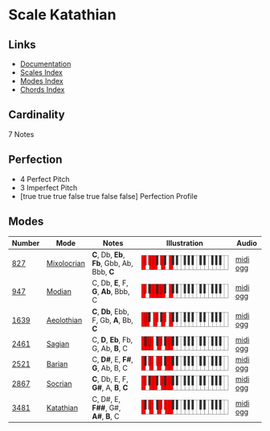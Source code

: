 # Scale Katathian

## Links

- [Documentation](index.md)
- [Scales Index](Scales.md)
- [Modes Index](Modes.md)
- [Chords Index](Chords.md)

## Cardinality

7 Notes

## Perfection

- 4 Perfect Pitch
- 3 Imperfect Pitch
- [true true true false true false false] Perfection Profile

## Modes

| Number | Mode | Notes | Illustration | Audio |
|--------|------|-------|--------------|-------|
| [827](https://ianring.com/musictheory/scales/827) | [Mixolocrian](ModeMixolocrian.md) | **C**, Db, **Eb**, **Fb**, Gbb, Ab, Bbb, **C** | ![CNaturalMixolocrian](ModeCNaturalMixolocrian.png) | [midi](ModeCNaturalMixolocrian.mid) [ogg](ModeCNaturalMixolocrian.ogg) | 
| [947](https://ianring.com/musictheory/scales/947) | [Modian](ModeModian.md) | C, Db, **E**, F, **G**, **Ab**, Bbb, C | ![CNaturalModian](ModeCNaturalModian.png) | [midi](ModeCNaturalModian.mid) [ogg](ModeCNaturalModian.ogg) | 
| [1639](https://ianring.com/musictheory/scales/1639) | [Aeolothian](ModeAeolothian.md) | **C**, **Db**, Ebb, F, Gb, **A**, Bb, **C** | ![CNaturalAeolothian](ModeCNaturalAeolothian.png) | [midi](ModeCNaturalAeolothian.mid) [ogg](ModeCNaturalAeolothian.ogg) | 
| [2461](https://ianring.com/musictheory/scales/2461) | [Sagian](ModeSagian.md) | C, **D**, **Eb**, Fb, G, Ab, **B**, C | ![CNaturalSagian](ModeCNaturalSagian.png) | [midi](ModeCNaturalSagian.mid) [ogg](ModeCNaturalSagian.ogg) | 
| [2521](https://ianring.com/musictheory/scales/2521) | [Barian](ModeBarian.md) | C, **D#**, E, **F#**, **G**, Ab, B, C | ![CNaturalBarian](ModeCNaturalBarian.png) | [midi](ModeCNaturalBarian.mid) [ogg](ModeCNaturalBarian.ogg) | 
| [2867](https://ianring.com/musictheory/scales/2867) | [Socrian](ModeSocrian.md) | **C**, Db, E, F, **G#**, A, **B**, **C** | ![CNaturalSocrian](ModeCNaturalSocrian.png) | [midi](ModeCNaturalSocrian.mid) [ogg](ModeCNaturalSocrian.ogg) | 
| [3481](https://ianring.com/musictheory/scales/3481) | [Katathian](ModeKatathian.md) | C, D#, E, **F##**, G#, **A#**, **B**, C | ![CNaturalKatathian](ModeCNaturalKatathian.png) | [midi](ModeCNaturalKatathian.mid) [ogg](ModeCNaturalKatathian.ogg) | 
